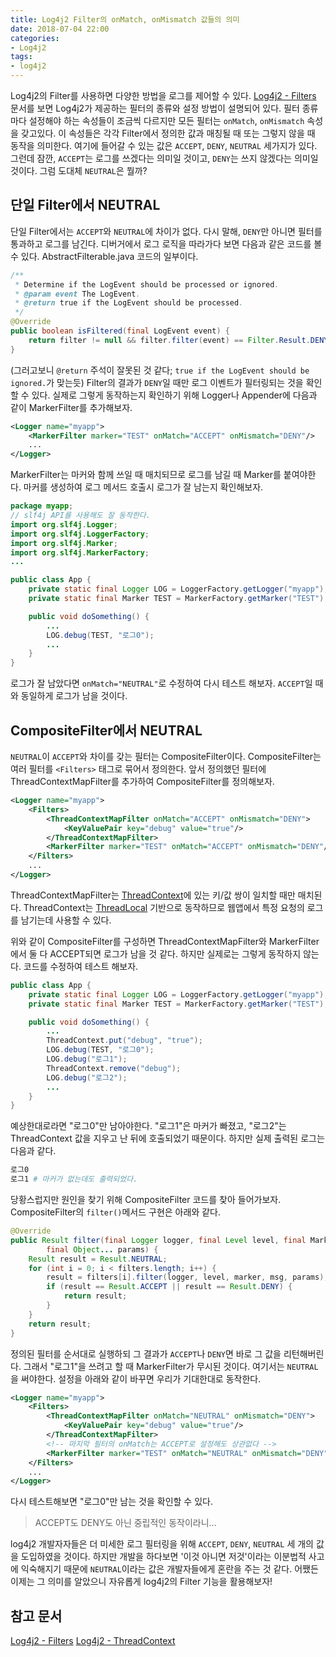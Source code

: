 ```yaml
---
title: Log4j2 Filter의 onMatch, onMismatch 값들의 의미
date: 2018-07-04 22:00
categories:
- Log4j2
tags:
- log4j2
---
```


Log4j2의 Filter를 사용하면 다양한 방법을 로그를 제어할 수 있다. [Log4j2 - Filters][1] 문서를 보면 Log4j2가 제공하는 필터의 종류와 설정 방법이 설명되어 있다. 필터 종류마다 설정해야 하는 속성들이 조금씩 다르지만 모든 필터는 `onMatch`, `onMismatch` 속성을 갖고있다. 이 속성들은 각각 Filter에서 정의한 값과 매칭될 때 또는 그렇지 않을 때 동작을 의미한다. 여기에 들어갈 수 있는 값은 `ACCEPT`, `DENY`, `NEUTRAL` 세가지가 있다. 그런데 잠깐, `ACCEPT`는 로그를 쓰겠다는 의미일 것이고, `DENY`는 쓰지 않겠다는 의미일 것이다. 그럼 도대체 `NEUTRAL`은 뭘까?<!-- more -->

## 단일 Filter에서 NEUTRAL
단일 Filter에서는 `ACCEPT`와 `NEUTRAL`에 차이가 없다. 다시 말해, `DENY`만 아니면 필터를 통과하고 로그를 남긴다. 디버거에서 로그 로직을 따라가다 보면 다음과 같은 코드를 볼 수 있다. AbstractFilterable.java 코드의 일부이다.

```java
/**
 * Determine if the LogEvent should be processed or ignored.
 * @param event The LogEvent.
 * @return true if the LogEvent should be processed.
 */
@Override
public boolean isFiltered(final LogEvent event) {
    return filter != null && filter.filter(event) == Filter.Result.DENY;
}
```
(그러고보니 `@return` 주석이 잘못된 것 같다; `true if the LogEvent should be ignored.`가 맞는듯)
Filter의 결과가 `DENY`일 때만 로그 이벤트가 필터링되는 것을 확인할 수 있다. 실제로 그렇게 동작하는지 확인하기 위해 Logger나 Appender에 다음과 같이 MarkerFilter를 추가해보자.

```xml
<Logger name="myapp">
    <MarkerFilter marker="TEST" onMatch="ACCEPT" onMismatch="DENY"/>
    ...
</Logger>
```

MarkerFilter는 마커와 함께 쓰일 때 매치되므로 로그를 남길 때 Marker를 붙여야한다. 마커를 생성하여 로그 메서드 호출시 로그가 잘 남는지 확인해보자.

```java
package myapp;
// slf4j API를 사용해도 잘 동작한다.
import org.slf4j.Logger;
import org.slf4j.LoggerFactory;
import org.slf4j.Marker;
import org.slf4j.MarkerFactory;
...

public class App {
    private static final Logger LOG = LoggerFactory.getLogger("myapp");
    private static final Marker TEST = MarkerFactory.getMarker("TEST");

    public void doSomething() {
        ...
        LOG.debug(TEST, "로그0");
        ...
    }
}
```

로그가 잘 남았다면 `onMatch="NEUTRAL"`로 수정하여 다시 테스트 해보자. `ACCEPT`일 때와 동일하게 로그가 남을 것이다.

## CompositeFilter에서 NEUTRAL
`NEUTRAL`이 `ACCEPT`와 차이를 갖는 필터는 CompositeFilter이다. CompositeFilter는 여러 필터를 `<Filters>` 태그로 묶어서 정의한다. 앞서 정의했던 필터에 ThreadContextMapFilter를 추가하여 CompositeFilter를 정의해보자.

```xml
<Logger name="myapp">
    <Filters>
        <ThreadContextMapFilter onMatch="ACCEPT" onMismatch="DENY">
            <KeyValuePair key="debug" value="true"/>
        </ThreadContextMapFilter>
        <MarkerFilter marker="TEST" onMatch="ACCEPT" onMismatch="DENY"/>
    </Filters>
    ...
</Logger>
```

ThreadContextMapFilter는 [ThreadContext][2]에 있는 키/값 쌍이 일치할 때만 매치된다. ThreadContext는 [ThreadLocal](https://docs.oracle.com/javase/8/docs/api/java/lang/ThreadLocal.html) 기반으로 동작하므로 웹앱에서 특정 요청의 로그를 남기는데 사용할 수 있다.

위와 같이 CompositeFilter를 구성하면 ThreadContextMapFilter와 MarkerFilter에서 둘 다 ACCEPT되면 로그가 남을 것 같다. 하지만 실제로는 그렇게 동작하지 않는다. 코드를 수정하여 테스트 해보자.

```java
public class App {
    private static final Logger LOG = LoggerFactory.getLogger("myapp");
    private static final Marker TEST = MarkerFactory.getMarker("TEST");

    public void doSomething() {
        ...
        ThreadContext.put("debug", "true");
        LOG.debug(TEST, "로그0");
        LOG.debug("로그1");
        ThreadContext.remove("debug");
        LOG.debug("로그2");
        ...
    }
}
```

예상한대로라면 "로그0"만 남아야한다. "로그1"은 마커가 빠졌고, "로그2"는 ThreadContext 값을 지우고 난 뒤에 호출되었기 때문이다. 하지만 실제 출력된 로그는 다음과 같다.

```bash
로그0
로그1 # 마커가 없는데도 출력되었다.
```

당황스럽지만 원인을 찾기 위해 CompositeFilter 코드를 찾아 들어가보자. CompositeFilter의 `filter()`메서드 구현은 아래와 같다.
```java
@Override
public Result filter(final Logger logger, final Level level, final Marker marker, final String msg,
        final Object... params) {
    Result result = Result.NEUTRAL;
    for (int i = 0; i < filters.length; i++) {
        result = filters[i].filter(logger, level, marker, msg, params);
        if (result == Result.ACCEPT || result == Result.DENY) {
            return result;
        }
    }
    return result;
}
```

정의된 필터를 순서대로 실행하되 그 결과가 `ACCEPT`나 `DENY`면 바로 그 값을 리턴해버린다. 그래서 "로그1"을 쓰려고 할 때 MarkerFilter가 무시된 것이다. 여기서는 `NEUTRAL`을 써야한다. 설정을 아래와 같이 바꾸면 우리가 기대한대로 동작한다.

```xml
<Logger name="myapp">
    <Filters>
        <ThreadContextMapFilter onMatch="NEUTRAL" onMismatch="DENY">
            <KeyValuePair key="debug" value="true"/>
        </ThreadContextMapFilter>
        <!-- 마지막 필터의 onMatch는 ACCEPT로 설정해도 상관없다 -->
        <MarkerFilter marker="TEST" onMatch="NEUTRAL" onMismatch="DENY"/>
    </Filters>
    ...
</Logger>
```

다시 테스트해보면 "로그0"만 남는 것을 확인할 수 있다.

> ACCEPT도 DENY도 아닌 중립적인 동작이라니...

log4j2 개발자자들은 더 미세한 로그 필터링을 위해 `ACCEPT`, `DENY`, `NEUTRAL` 세 개의 값을 도입하였을 것이다. 하지만 개발을 하다보면 '이것 아니면 저것'이라는 이분법적 사고에 익숙해지기 때문에 `NEUTRAL`이라는 값은 개발자들에게 혼란을 주는 것 같다. 어쨌든 이제는 그 의미를 알았으니 자유롭게 log4j2의 Filter 기능을 활용해보자!

## 참고 문서
[Log4j2 - Filters][1]
[Log4j2 - ThreadContext][2]


[1]: https://logging.apache.org/log4j/2.0/manual/filters.html
[2]: https://logging.apache.org/log4j/2.x/manual/thread-context.html
